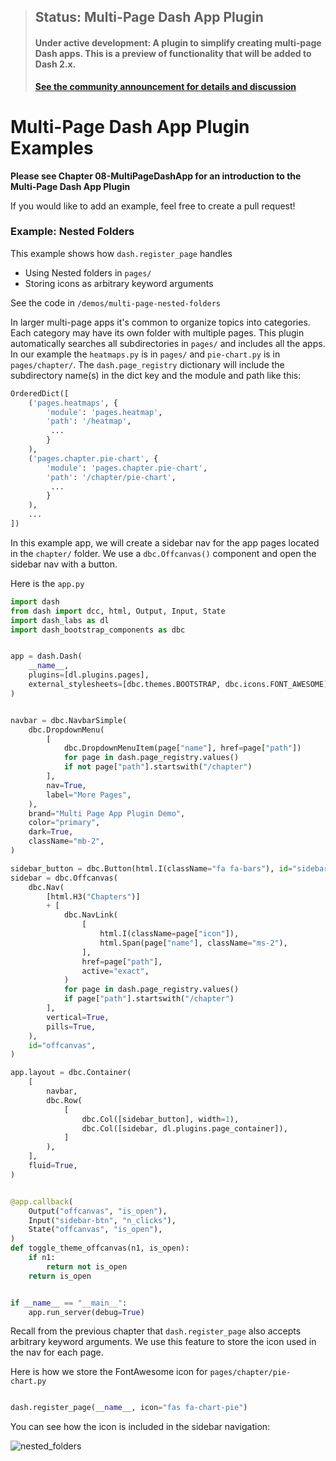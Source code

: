
> ## Status: Multi-Page Dash App Plugin
> #### Under active development:  A plugin to simplify creating multi-page Dash apps. This is a preview of functionality that will be added to Dash 2.x.
> **[See the community announcement for details and discussion](https://community.plotly.com/t/introducing-dash-pages-dash-2-1-feature-preview/57775)**



# Multi-Page Dash App Plugin Examples

**Please see Chapter 08-MultiPageDashApp for an introduction to the Multi-Page Dash App Plugin**

If you would like to add an example, feel free to create a pull request! 

### Example: Nested Folders
This example shows how `dash.register_page` handles
  - Using Nested folders in `pages/` 
  - Storing icons as arbitrary keyword arguments

See the code in `/demos/multi-page-nested-folders`

In larger multi-page apps it's common to organize topics into categories. Each category may have its own folder with multiple 
pages. This plugin automatically searches all subdirectories in `pages/` and includes all the apps.
In our example the `heatmaps.py` is in `pages/` and  `pie-chart.py` is in `pages/chapter/`.
The `dash.page_registry` dictionary will include the subdirectory name(s) in the dict key and the module and path like this:
```python
OrderedDict([
    ('pages.heatmaps', {
        'module': 'pages.heatmap', 
        'path': '/heatmap',
         ...
        }
    ),
    ('pages.chapter.pie-chart', {
        'module': 'pages.chapter.pie-chart', 
        'path': '/chapter/pie-chart',
         ...
        }
    ),
    ...
])
```

In this example app, we will create a sidebar nav for the app pages located in the `chapter/` folder.  We use a `dbc.Offcanvas()` component and open the sidebar nav with a button.

Here is the `app.py`

```python
import dash
from dash import dcc, html, Output, Input, State
import dash_labs as dl
import dash_bootstrap_components as dbc


app = dash.Dash(
    __name__,
    plugins=[dl.plugins.pages],
    external_stylesheets=[dbc.themes.BOOTSTRAP, dbc.icons.FONT_AWESOME],
)


navbar = dbc.NavbarSimple(
    dbc.DropdownMenu(
        [
            dbc.DropdownMenuItem(page["name"], href=page["path"])
            for page in dash.page_registry.values()
            if not page["path"].startswith("/chapter")
        ],
        nav=True,
        label="More Pages",
    ),
    brand="Multi Page App Plugin Demo",
    color="primary",
    dark=True,
    className="mb-2",
)

sidebar_button = dbc.Button(html.I(className="fa fa-bars"), id="sidebar-btn")
sidebar = dbc.Offcanvas(
    dbc.Nav(
        [html.H3("Chapters")]
        + [
            dbc.NavLink(
                [
                    html.I(className=page["icon"]),
                    html.Span(page["name"], className="ms-2"),
                ],
                href=page["path"],
                active="exact",
            )
            for page in dash.page_registry.values()
            if page["path"].startswith("/chapter")
        ],
        vertical=True,
        pills=True,
    ),
    id="offcanvas",
)

app.layout = dbc.Container(
    [
        navbar,
        dbc.Row(
            [
                dbc.Col([sidebar_button], width=1),
                dbc.Col([sidebar, dl.plugins.page_container]),
            ]
        ),
    ],
    fluid=True,
)


@app.callback(
    Output("offcanvas", "is_open"),
    Input("sidebar-btn", "n_clicks"),
    State("offcanvas", "is_open"),
)
def toggle_theme_offcanvas(n1, is_open):
    if n1:
        return not is_open
    return is_open


if __name__ == "__main__":
    app.run_server(debug=True)

```

Recall from the previous chapter that  `dash.register_page` also accepts arbitrary keyword arguments. We use this
feature to store the icon used in the nav for each page. 

Here is how we store the FontAwesome icon for `pages/chapter/pie-chart.py`

```python

dash.register_page(__name__, icon="fas fa-chart-pie")
```

You can see how the icon is included in the sidebar navigation:

![nested_folders](https://user-images.githubusercontent.com/72614349/140660047-d97e80b0-72dd-4fbe-b862-55f5a6431331.gif)
